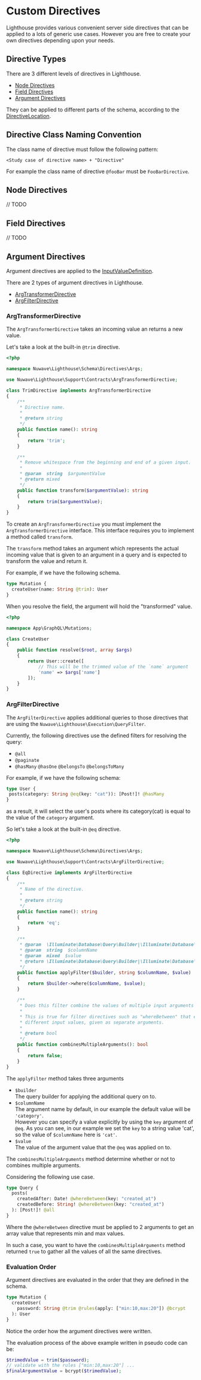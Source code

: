# Custom Directives

Lighthouse provides various convenient server side directives that can be applied to a lots of generic use cases.
However you are free to create your own directives depending upon your needs. 

## Directive Types

There are 3 different levels of directives in Lighthouse.

- [Node Directives](#node-directives)
- [Field Directives](#field-directives)
- [Argument Directives](#argument-directives)

They can be applied to different parts of the schema, according to the [DirectiveLocation](https://facebook.github.io/graphql/June2018/#DirectiveLocation).

## Directive Class Naming Convention

The class name of directive must follow the following pattern:

```
<Study case of directive name> + "Directive"
```

For example the class name of directive `@fooBar` must be `FooBarDirective`. 

## Node Directives

// TODO

## Field Directives

// TODO

## Argument Directives

Argument directives are applied to the [InputValueDefinition](https://facebook.github.io/graphql/June2018/#InputValueDefinition).

There are 2 types of argument directives in Lighthouse.

- [ArgTransformerDirective](#argtransformerdirective)
- [ArgFilterDirective](#argfilterdirective)

### ArgTransformerDirective

The `ArgTransformerDirective` takes an incoming value an returns a new value. 

Let's take a look at the built-in `@trim` directive.

```php
<?php

namespace Nuwave\Lighthouse\Schema\Directives\Args;

use Nuwave\Lighthouse\Support\Contracts\ArgTransformerDirective;

class TrimDirective implements ArgTransformerDirective
{
    /**
     * Directive name.
     *
     * @return string
     */
    public function name(): string
    {
        return 'trim';
    }

    /**
     * Remove whitespace from the beginning and end of a given input.
     *
     * @param  string  $argumentValue
     * @return mixed
     */
    public function transform($argumentValue): string
    {
        return trim($argumentValue);
    }
}
```

To create an `ArgTransformerDirective` you must implement the `ArgTransformerDirective` interface.
This interface requires you to implement a method called `transform`.

The `transform` method takes an argument which represents the actual incoming value that is given
to an argument in a query and is expected to transform the value and return it.

For example, if we have the following schema.

```graphql
type Mutation {
  createUser(name: String @trim): User
}
```

When you resolve the field, the argument will hold the "transformed" value.

```php
<?php

namespace App\GraphQL\Mutations;

class CreateUser
{
    public function resolve($root, array $args)
    {
        return User::create([
            // This will be the trimmed value of the `name` argument
            'name' => $args['name']
        ]);
    }
}
```

### ArgFilterDirective

The `ArgFilterDirective` applies additional queries to those directives that are using the `Nuwave\Lighthouse\Execution\QueryFilter`. 

Currently, the following directives use the defined filters for resolving the query:

- `@all`
- `@paginate`
- `@hasMany` `@hasOne` `@belongsTo` `@belongsToMany`

For example, if we have the following schema:

```graphql
type User {
 posts(category: String @eq(key: "cat")): [Post!]! @hasMany
}
```

as a result, it will select the user's posts where its category(cat)
is equal to the value of the `category` argument.

So let's take a look at the built-in `@eq` directive.

```php
<?php

namespace Nuwave\Lighthouse\Schema\Directives\Args;

use Nuwave\Lighthouse\Support\Contracts\ArgFilterDirective;

class EqDirective implements ArgFilterDirective
{
    /**
     * Name of the directive.
     *
     * @return string
     */
    public function name(): string
    {
        return 'eq';
    }

    /**
     * @param  \Illuminate\Database\Query\Builder|\Illuminate\Database\Eloquent\Builder  $builder
     * @param  string  $columnName
     * @param  mixed  $value
     * @return \Illuminate\Database\Query\Builder|\Illuminate\Database\Eloquent\Builder
     */
    public function applyFilter($builder, string $columnName, $value)
    {
        return $builder->where($columnName, $value);
    }

    /**
     * Does this filter combine the values of multiple input arguments into one query?
     *
     * This is true for filter directives such as "whereBetween" that expects two
     * different input values, given as separate arguments.
     *
     * @return bool
     */
    public function combinesMultipleArguments(): bool
    {
        return false;
    }
}
```

The `applyFilter` method takes three arguments

- `$builder`  
The query builder for applying the additional query on to.
- `$columnName`  
The argument name by default, in our example the default value will be `'category'`.  
However you can specify a value explicitly by using the `key` argument of `@eq`.
As you can see, in our example we set the `key` to a string value 'cat', so the value of `$columnName` here is `'cat'`.
- `$value`  
The value of the argument value that the `@eq` was applied on to.

The `combinesMultipleArguments` method determine whether or not to combines multiple arguments.

Considering the following use case.

```graphql
type Query {
  posts(
    createdAfter: Date! @whereBetween(key: "created_at")
    createdBefore: String! @whereBetween(key: "created_at")
  ): [Post!]! @all
}
```

Where the `@whereBetween` directive must be applied to 2 arguments to get an array value that represents min and max values.

In such a case, you want to have the `combinesMultipleArguments` method returned `true` to gather all the values of all the same directives.

### Evaluation Order

Argument directives are evaluated in the order that they are defined in the schema.

```graphql
type Mutation {
  createUser(
    password: String @trim @rules(apply: ["min:10,max:20"]) @bcrypt
  ): User
}
```

Notice the order how the argument directives were written.

The evaluation process of the above example written in pseudo code can be:
 
```php
$trimedValue = trim($password);
// validate with the rules ["min:10,max:20"] ...
$finalArgumentValue = bcrypt($trimedValue);
```
